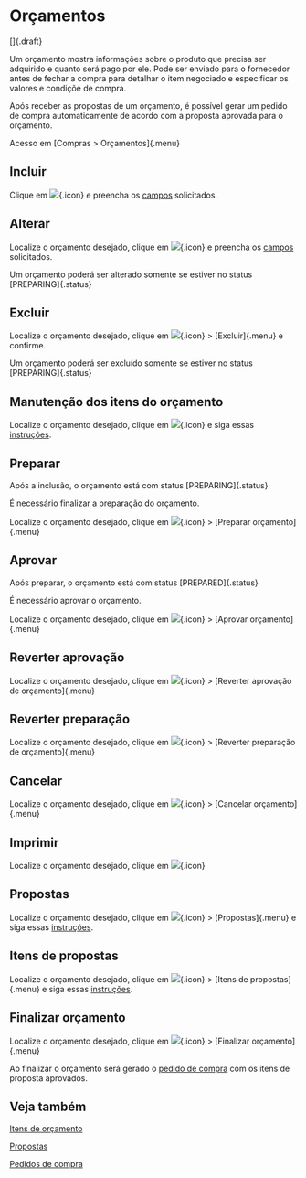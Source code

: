 # Orçamentos

[]{.draft}

Um orçamento mostra informações sobre o produto que precisa ser adquirido e quanto será pago por ele. Pode ser enviado para o fornecedor antes de fechar a compra para detalhar o item negociado e especificar os valores e condiçõe de compra.

Após receber as propostas de um orçamento, é possível gerar um pedido de compra automaticamente de acordo com a proposta aprovada para o orçamento.

Acesso em [Compras > Orçamentos]{.menu}

## Incluir

Clique em ![](https://static.zenerp.app.br/icons/action-create.svg){.icon} e preencha os [campos](quote-edit) solicitados.

## Alterar

Localize o orçamento desejado, clique em ![](https://static.zenerp.app.br/icons/action-update.svg){.icon} e preencha os [campos](quote-edit) solicitados.

Um orçamento poderá ser alterado somente se estiver no status [PREPARING]{.status}

## Excluir

Localize o orçamento desejado, clique em ![](https://static.zenerp.app.br/icons/action-more-tr.svg){.icon} > [Excluir]{.menu} e confirme.

Um orçamento poderá ser excluído somente se estiver no status [PREPARING]{.status}

## Manutenção dos itens do orçamento

Localize o orçamento desejado, clique em ![](https://static.zenerp.app.br/icons/purchase/quoteItem.svg){.icon} e siga essas [instruções](quoteItem).

## Preparar

Após a inclusão, o orçamento está com status [PREPARING]{.status}

É necessário finalizar a preparação do orçamento.

Localize o orçamento desejado, clique em ![](https://static.zenerp.app.br/icons/action-forward.svg){.icon} >  [Preparar orçamento]{.menu}

## Aprovar

Após preparar, o orçamento está com status [PREPARED]{.status}

É necessário aprovar o orçamento.

Localize o orçamento desejado, clique em ![](https://static.zenerp.app.br/icons/action-forward.svg){.icon} >  [Aprovar orçamento]{.menu}

## Reverter aprovação

Localize o orçamento desejado, clique em ![](https://static.zenerp.app.br/icons/action-forward.svg){.icon} > [Reverter aprovação de orçamento]{.menu}

## Reverter preparação

Localize o orçamento desejado, clique em ![](https://static.zenerp.app.br/icons/action-forward.svg){.icon} > [Reverter preparação de orçamento]{.menu}

## Cancelar

Localize o orçamento desejado, clique em ![](https://static.zenerp.app.br/icons/action-forward.svg){.icon} > [Cancelar orçamento]{.menu}

## Imprimir

Localize o orçamento desejado, clique em ![](https://static.zenerp.app.br/icons/action-print.svg){.icon}

## Propostas

Localize o orçamento desejado, clique em ![](https://static.zenerp.app.br/icons/action-more-tr.svg){.icon} > [Propostas]{.menu} e siga essas [instruções](proposal).

## Itens de propostas

Localize o orçamento desejado, clique em ![](https://static.zenerp.app.br/icons/action-more-tr.svg){.icon} > [Itens de propostas]{.menu} e siga essas [instruções](proposalItem).

## Finalizar orçamento

Localize o orçamento desejado, clique em ![](https://static.zenerp.app.br/icons/action-forward.svg){.icon} > [Finalizar orçamento]{.menu}

Ao finalizar o orçamento será gerado o [pedido de compra](purchase) com os itens de proposta aprovados.

## Veja também

[Itens de orçamento](quoteItem)

[Propostas](proposal)

[Pedidos de compra](purchase)